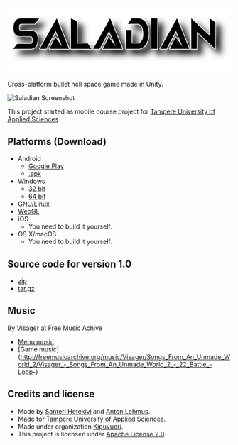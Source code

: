 ![Saladian](https://raw.githubusercontent.com/13i224HetekiviLehmus/Saladian/master/Data/logo.png)

Cross-platform bullet hell space game made in Unity.

![Saladian Screenshot](https://raw.githubusercontent.com/Kipuvuori/Saladian/master/Data/Screenshots/Android/andoird_game_8_landscape.png)

This project started as mobile course project for [Tampere University of Applied Sciences](http://www.tamk.fi/web/tamken).

## Platforms (Download)

* Android
	* [Google Play](https://play.google.com/store/apps/details?id=com.Kipuvuori.Saladian)
	* [.apk](https://github.com/Kipuvuori/Saladian/releases/download/v1.0/Saladian.apk)
* Windows
	* [32 bit](https://github.com/Kipuvuori/Saladian/releases/download/v1.0/Saladian_Win32.zip)
	* [64 bit](https://github.com/Kipuvuori/Saladian/releases/download/v1.0/Saladian_Win64.zip)
* [GNU/Linux](https://github.com/Kipuvuori/Saladian/releases/download/v1.0/Saladian_Linux.zip)
* [WebGL](https://kipuvuori.github.io/Saladian/)
* iOS
	* You need to build it yourself.
* OS X/macOS
	* You need to build it yourself.

## Source code for version 1.0

* [zip](https://github.com/Kipuvuori/Saladian/archive/v1.0.zip)
* [tar.gz](https://github.com/Kipuvuori/Saladian/archive/v1.0.tar.gz)

## Music
By Visager at Free Music Achive  
* [Menu music](http://freemusicarchive.org/music/Visager/Songs_From_An_Unmade_World/Visager_-_Songs_from_an_Unmade_World_-_14_Windy_Bluffs_-Loop-)
* [Game music] (http://freemusicarchive.org/music/Visager/Songs_From_An_Unmade_World_2/Visager_-_Songs_From_An_Unmade_World_2_-_22_Battle_-Loop-)


## Credits and license

* Made by [Santeri Hetekivi](https://github.com/SanteriHetekivi) and [Anton Lehmus](https://github.com/AntonLehmus).
* Made for [Tampere University of Applied Sciences](http://www.tamk.fi/web/tamken).
* Made under organization [Kipuvuori](https://github.com/Kipuvuori).
* This project is licensed under [Apache License 2.0](https://raw.githubusercontent.com/Kipuvuori/Saladian/master/LICENSE).

